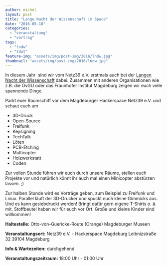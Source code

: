 ```yaml
---
author: michel
layout: post
title: "Lange Nacht der Wissenschaft im Space"
date: "2016-05-18"
categories: 
  - "veranstaltung"
  - "vortrag"
tags: 
  - "lndw"
  - "tdot"
feature-img: "assets/img/post-img/2016/lndw.jpg"
thumbnail: "assets/img/post-img/2016/lndw.jpg"
---
```


In diesem Jahr  sind wir vom Netz39 e.V. erstmals auch bei der [Langen Nacht der Wissenschaft](http://lndw-md.de/institutionen-ubersicht/netz-39-ev/hackathon/) dabei. Zusammen mit anderen Organisationen wie z.B. die OvGU oder das Fraunhofer Institut Magdeburg zeigen wir euch viele spannende Dinge.

Parkt euer Raumschiff vor dem Magdeburger Hackerspace Netz39 e.V. und schaut euch um

- 3D-Druck
- Open-Source
- Freifunk
- Keysigning
- TechTalk
- Löten
- PCB-Etching
- Multicopter
- Holzwerkstatt
- Coden

Zur vollen Stunde führen wir euch durch unsere Räume, stellen euch Projekte vor und natürlich könnt ihr auch mal einen Minicopter abstürzen lassen. ;)

Zur halben Stunde wird es Vorträge geben, zum Beispiel zu Freifunk und Linux. Parallel läuft der 3D-Drucker und spuckt euch kleine Gimmicks aus. Und es kann gesiebdruckt werden! Bringt dafür gern eigene T-Shirts o. ä. mit. Stoffbeutel haben wir für euch vor Ort. Große und kleine Kinder sind willkommen!

**Haltestelle:** Otto-von-Guericke-Route (Orange) Magdeburger Museen

**Veranstaltungsort:** Netz39 e.V. - Hackerspace Magdeburg Leibnizstraße 32 39104 Magdeburg

**Info & Wartezeiten:** durchgehend

**Veranstaltungszeitraum:** 18:00 Uhr - 01:00 Uhr

